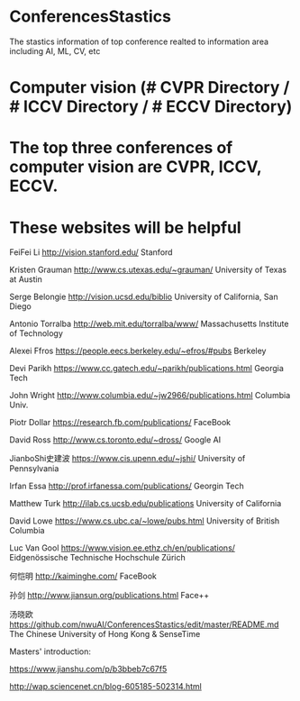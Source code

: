 # ConferencesStastics
The stastics information of top conference realted to information area including AI, ML, CV, etc

# Computer vision (# CVPR Directory / # ICCV Directory / # ECCV Directory)
# The top three conferences of computer vision are CVPR, ICCV, ECCV. 
# These websites will be helpful 
  
  FeiFei Li            http://vision.stanford.edu/                         Stanford

  Kristen Grauman      http://www.cs.utexas.edu/~grauman/                  University of Texas at Austin
  
  Serge Belongie       http://vision.ucsd.edu/biblio                       University of California, San Diego
  
  Antonio Torralba     http://web.mit.edu/torralba/www/                    Massachusetts Institute of Technology
  
  Alexei Ffros         https://people.eecs.berkeley.edu/~efros/#pubs       Berkeley
  
  Devi Parikh          https://www.cc.gatech.edu/~parikh/publications.html  Georgia Tech
  
  John Wright          http://www.columbia.edu/~jw2966/publications.html    Columbia Univ.
  
  Piotr Dollar         https://research.fb.com/publications/                FaceBook
  
  David Ross           http://www.cs.toronto.edu/~dross/                    Google AI
  
  
  

  JianboShi史建波       https://www.cis.upenn.edu/~jshi/                    University of Pennsylvania

  Irfan Essa           http://prof.irfanessa.com/publications/             Georgin Tech
  
  Matthew Turk         http://ilab.cs.ucsb.edu/publications                University of California
  
  David Lowe           https://www.cs.ubc.ca/~lowe/pubs.html               University of British Columbia
  
  Luc Van Gool         https://www.vision.ee.ethz.ch/en/publications/      Eidgenössische Technische Hochschule Zürich
  
  何恺明               http://kaiminghe.com/                                FaceBook
  
  孙剑                 http://www.jiansun.org/publications.html             Face++
  
  汤晓欧               https://github.com/nwuAI/ConferencesStastics/edit/master/README.md   The Chinese University of Hong Kong & SenseTime
  
  Masters' introduction:
  
  https://www.jianshu.com/p/b3bbeb7c67f5
  
  http://wap.sciencenet.cn/blog-605185-502314.html


